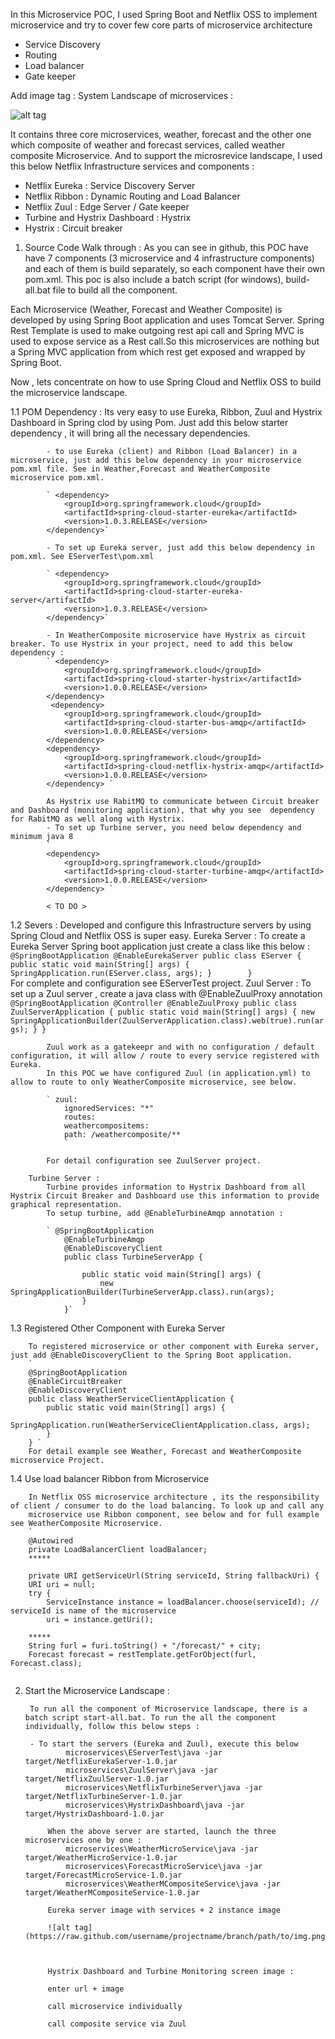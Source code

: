 In this Microservice POC, I used Spring Boot and Netflix OSS to implement microservice and try to cover few core parts of microservice architecture
- Service Discovery
- Routing
- Load balancer 
- Gate keeper

Add image tag : System Landscape of microservices :

![alt tag](https://raw.github.com/username/projectname/branch/path/to/img.png)

It contains three core microservices, weather, forecast and the other one which composite of weather and forecast services, called weather composite Microservice. And to support the microsrevice landscape, I used this below Netflix Infrastructure services and components :

- Netflix Eureka : Service Discovery Server
- Netflix Ribbon : Dynamic Routing and Load Balancer
- Netflix Zuul : Edge Server / Gate keeper 
- Turbine and Hystrix Dashboard : Hystrix
- Hystrix : Circuit breaker


1. Source Code Walk through :
As you can see in github, this POC have have 7 components (3 microservice and 4 infrastructure components) and each of them is build separately, so each component have their own pom.xml. This poc is also include a batch script (for windows), build-all.bat file to build all the component. 

Each Microservice (Weather, Forecast and Weather Composite) is developed by using Spring Boot application and uses Tomcat Server.
Spring Rest Template is used to make outgoing rest api call and Spring MVC  is used to expose service as a Rest call.So this microservices are nothing but a Spring MVC application from which rest get exposed and wrapped by Spring Boot.

Now , lets concentrate on how to use Spring Cloud and Netflix OSS to build the microservice landscape.

1.1 POM Dependency :
		Its very easy to use Eureka, Ribbon, Zuul and Hystrix Dashboard in Spring clod by using Pom. Just add this below starter dependency , it will bring 
        all the necessary dependencies.

			- to use Eureka (client) and Ribbon (Load Balancer) in a microservice, just add this below dependency in your microservice pom.xml file. See in Weather,Forecast and WeatherComposite microservice pom.xml.
			
			` <dependency>
				<groupId>org.springframework.cloud</groupId>
				<artifactId>spring-cloud-starter-eureka</artifactId>
				<version>1.0.3.RELEASE</version>
			</dependency>`
			
			- To set up Eureka server, just add this below dependency in pom.xml. See EServerTest\pom.xml

			` <dependency>
				<groupId>org.springframework.cloud</groupId>
				<artifactId>spring-cloud-starter-eureka-server</artifactId>
				<version>1.0.3.RELEASE</version>
			</dependency>`
			
			- In WeatherComposite microservice have Hystrix as circuit breaker. To use Hystrix in your project, need to add this below dependency :
			` <dependency>
				<groupId>org.springframework.cloud</groupId>
				<artifactId>spring-cloud-starter-hystrix</artifactId>
				<version>1.0.0.RELEASE</version>
			</dependency>
			 <dependency>
				<groupId>org.springframework.cloud</groupId>
				<artifactId>spring-cloud-starter-bus-amqp</artifactId>
				<version>1.0.0.RELEASE</version>
			</dependency>    
			<dependency>
				<groupId>org.springframework.cloud</groupId>
				<artifactId>spring-cloud-netflix-hystrix-amqp</artifactId>
				<version>1.0.0.RELEASE</version>
			</dependency> `
			
			As Hystrix use RabitMQ to communicate between Circuit breaker and Dashboard (monitoring application), that why you see  dependency for RabitMQ as well along with Hystrix.
			- To set up Turbine server, you need below dependency and minimum java 8
			` 
			<dependency>
				<groupId>org.springframework.cloud</groupId>
				<artifactId>spring-cloud-starter-turbine-amqp</artifactId>
				<version>1.0.0.RELEASE</version>
			</dependency> `
			
			< TO DO >
1.2 Severs :
		Developed and configure this Infrastructure servers by using Spring Cloud and Netflix OSS is super easy.
		Eureka Server :
			To create a Eureka Server Spring boot application just create a class like this below :
			` 
			@SpringBootApplication
			@EnableEurekaServer
			public class EServer {
				public static void main(String[] args) {
				SpringApplication.run(EServer.class, args);
				}		
			}`		
			For complete and configuration see EServerTest project.
		Zuul Server :
			To set up a Zuul server , create a java class with @EnableZuulProxy annotation 
			` @SpringBootApplication
			  @Controller
			  @EnableZuulProxy
			  public class ZuulServerApplication {
				public static void main(String[] args) {
					new SpringApplicationBuilder(ZuulServerApplication.class).web(true).run(args);
				}
			}`
			
			Zuul work as a gatekeepr and with no configuration / default configuration, it will allow / route to every service registered with Eureka.
			In this POC we have configured Zuul (in application.yml) to allow to route to only WeatherComposite microservice, see below.
			
			` zuul:
				ignoredServices: "*"
				routes:
				weathercompositems:
				path: /weathercomposite/**
				`
			
			For detail configuration see ZuulServer project.
			
		Turbine Server :
			Turbine provides information to Hystrix Dashboard from all Hystrix Circuit Breaker and Dashboard use this information to provide graphical representation.
			To setup turbine, add @EnableTurbineAmqp annotation :
			
			` @SpringBootApplication
				@EnableTurbineAmqp
				@EnableDiscoveryClient
				public class TurbineServerApp {

					public static void main(String[] args) {
						new SpringApplicationBuilder(TurbineServerApp.class).run(args);
					}
				}`
		
1.3 Registered Other Component with Eureka Server
		
		To registered microservice or other component with Eureka server, just add @EnableDiscoveryClient to the Spring Boot application.
		` 
		@SpringBootApplication
		@EnableCircuitBreaker
		@EnableDiscoveryClient
		public class WeatherServiceClientApplication {
			public static void main(String[] args) {
				SpringApplication.run(WeatherServiceClientApplication.class, args);
			}
		} `
		For detail example see Weather, Forecast and WeatherComposite microservice Project.
		
1.4 Use load balancer Ribbon from Microservice
		
		In Netflix OSS microservice architecture , its the responsibility of client / consumer to do the load balancing. To look up and call any 
		microservice use Ribbon component, see below and for full example see WeatherComposite Microservice.
		` 
		@Autowired
		private LoadBalancerClient loadBalancer;
		*****
		
		private URI getServiceUrl(String serviceId, String fallbackUri) {
		URI uri = null;
		try {
			ServiceInstance instance = loadBalancer.choose(serviceId); // serviceId is name of the microservice
			uri = instance.getUri();
			
		*****	
		String furl = furi.toString() + "/forecast/" + city;
		Forecast forecast = restTemplate.getForObject(furl, Forecast.class);	
		 `
2. Start the Microservice Landscape :

		To run all the component of Microservice landscape, there is a batch script start-all.bat. To run the all the component individually, follow this below steps :
		
		- To start the servers (Eureka and Zuul), execute this below 
				microservices\EServerTest\java -jar target/NetflixEurekaServer-1.0.jar
				microservices\ZuulServer\java -jar target/NetflixZuulServer-1.0.jar
				microservices\NetflixTurbineServer\java -jar target/NetflixTurbineServer-1.0.jar
				microservices\HystrixDashboard\java -jar target/HystrixDashboard-1.0.jar
				
			When the above server are started, launch the three microservices one by one :	
				microservices\WeatherMicroService\java -jar target/WeatherMicroService-1.0.jar
				microservices\ForecastMicroService\java -jar target/ForecastMicroService-1.0.jar
				microservices\WeatherMCompositeService\java -jar target/WeatherMCompositeService-1.0.jar
			
			Eureka server image with services + 2 instance image
			
			![alt tag](https://raw.github.com/username/projectname/branch/path/to/img.png)

			
			
			Hystrix Dashboard and Turbine Monitoring screen image :
			
			enter url + image
			
			call microservice individually 
			
			call composite service via Zuul
